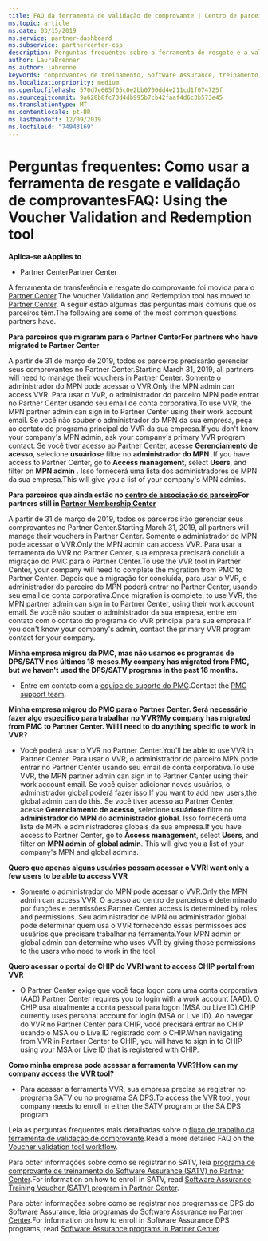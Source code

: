 ```yaml
---
title: FAQ da ferramenta de validação de comprovante | Centro de parceiros
ms.topic: article
ms.date: 03/15/2019
ms.service: partner-dashboard
ms.subservice: partnercenter-csp
description: Perguntas frequentes sobre a ferramenta de resgate e a validação de comprovante, incluindo informações sobre migração, solicitação e controle de acesso e muito mais.
author: LauraBrenner
ms.author: labrenne
keywords: comprovantes de treinamento, Software Assurance, treinamento, validar comprovantes, comprovante de reserva
ms.localizationpriority: medium
ms.openlocfilehash: 570d7e605f05c0e2bb0700dd4e211cd1f074725f
ms.sourcegitcommit: 9a628b8fc73d4db995b7cb42faaf4d6c3b573e45
ms.translationtype: MT
ms.contentlocale: pt-BR
ms.lasthandoff: 12/09/2019
ms.locfileid: "74943169"
---
```

# <a name="faq-using-the-voucher-validation-and-redemption-tool"></a><span data-ttu-id="5b489-104">Perguntas frequentes: Como usar a ferramenta de resgate e validação de comprovantes</span><span class="sxs-lookup"><span data-stu-id="5b489-104">FAQ: Using the Voucher Validation and Redemption tool</span></span> 

<span data-ttu-id="5b489-105">**Aplica-se a**</span><span class="sxs-lookup"><span data-stu-id="5b489-105">**Applies to**</span></span>

- <span data-ttu-id="5b489-106">Partner Center</span><span class="sxs-lookup"><span data-stu-id="5b489-106">Partner Center</span></span>

<span data-ttu-id="5b489-107">A ferramenta de transferência e resgate do comprovante foi movida para o [Partner Center](https://partner.microsoft.com/pcv/dashboard/overview).</span><span class="sxs-lookup"><span data-stu-id="5b489-107">The Voucher Validation and Redemption tool has moved to [Partner Center](https://partner.microsoft.com/pcv/dashboard/overview).</span></span> <span data-ttu-id="5b489-108">A seguir estão algumas das perguntas mais comuns que os parceiros têm.</span><span class="sxs-lookup"><span data-stu-id="5b489-108">The following are some of the most common questions partners have.</span></span> 

<span data-ttu-id="5b489-109">**Para parceiros que migraram para o Partner Center**</span><span class="sxs-lookup"><span data-stu-id="5b489-109">**For partners who have migrated to Partner Center**</span></span>

 <span data-ttu-id="5b489-110">A partir de 31 de março de 2019, todos os parceiros precisarão gerenciar seus comprovantes no Partner Center.</span><span class="sxs-lookup"><span data-stu-id="5b489-110">Starting March 31, 2019, all partners will need to manage their vouchers in Partner Center.</span></span> <span data-ttu-id="5b489-111">Somente o administrador do MPN pode acessar o VVR.</span><span class="sxs-lookup"><span data-stu-id="5b489-111">Only the MPN admin can access VVR.</span></span> <span data-ttu-id="5b489-112">Para usar o VVR, o administrador do parceiro MPN pode entrar no Partner Center usando seu email de conta corporativa.</span><span class="sxs-lookup"><span data-stu-id="5b489-112">To use VVR, the MPN partner admin can sign in to Partner Center using their work account email.</span></span> <span data-ttu-id="5b489-113">Se você não souber o administrador do MPN da sua empresa, peça ao contato do programa principal do VVR da sua empresa.</span><span class="sxs-lookup"><span data-stu-id="5b489-113">If you don't know your company's MPN admin, ask your company's primary VVR program contact.</span></span>  <span data-ttu-id="5b489-114">Se você tiver acesso ao Partner Center, acesse **Gerenciamento de acesso**, selecione **usuários**e filtre no **administrador do MPN** .</span><span class="sxs-lookup"><span data-stu-id="5b489-114">If you have access to Partner Center, go to **Access management**, select **Users**, and filter on **MPN admin** .</span></span> <span data-ttu-id="5b489-115">Isso fornecerá uma lista dos administradores de MPN da sua empresa.</span><span class="sxs-lookup"><span data-stu-id="5b489-115">This will give you a list of your company's MPN admins.</span></span>  

<span data-ttu-id="5b489-116">**Para parceiros que ainda estão no [centro de associação do parceiro](https://partner.microsoft.com/)**</span><span class="sxs-lookup"><span data-stu-id="5b489-116">**For partners still in [Partner Membership Center](https://partner.microsoft.com/)**</span></span>

<span data-ttu-id="5b489-117">A partir de 31 de março de 2019, todos os parceiros irão gerenciar seus comprovantes no Partner Center.</span><span class="sxs-lookup"><span data-stu-id="5b489-117">Starting March 31, 2019, all partners will manage their vouchers in Partner Center.</span></span> <span data-ttu-id="5b489-118">Somente o administrador do MPN pode acessar o VVR.</span><span class="sxs-lookup"><span data-stu-id="5b489-118">Only the MPN admin can access VVR.</span></span> <span data-ttu-id="5b489-119">Para usar a ferramenta do VVR no Partner Center, sua empresa precisará concluir a migração do PMC para o Partner Center.</span><span class="sxs-lookup"><span data-stu-id="5b489-119">To use the VVR tool in Partner Center, your company will need to complete the migration from PMC to Partner Center.</span></span> <span data-ttu-id="5b489-120">Depois que a migração for concluída, para usar o VVR, o administrador do parceiro do MPN poderá entrar no Partner Center, usando seu email de conta corporativa.</span><span class="sxs-lookup"><span data-stu-id="5b489-120">Once migration is complete, to use VVR, the MPN partner admin can sign in to Partner Center, using their work account email.</span></span> <span data-ttu-id="5b489-121">Se você não souber o administrador da sua empresa, entre em contato com o contato do programa do VVR principal para sua empresa.</span><span class="sxs-lookup"><span data-stu-id="5b489-121">If you don't know your company's admin, contact the primary VVR program contact for your company.</span></span>  


<span data-ttu-id="5b489-122">**Minha empresa migrou da PMC, mas não usamos os programas de DPS/SATV nos últimos 18 meses.**</span><span class="sxs-lookup"><span data-stu-id="5b489-122">**My company has migrated from PMC, but we haven't used the DPS/SATV programs in the past 18 months.**</span></span>

- <span data-ttu-id="5b489-123">Entre em contato com a [equipe de suporte do PMC](mailto:proghelp@microsoft.com).</span><span class="sxs-lookup"><span data-stu-id="5b489-123">Contact the [PMC support team](mailto:proghelp@microsoft.com).</span></span> 


<span data-ttu-id="5b489-124">**Minha empresa migrou do PMC para o Partner Center. Será necessário fazer algo específico para trabalhar no VVR?**</span><span class="sxs-lookup"><span data-stu-id="5b489-124">**My company has migrated from PMC to Partner Center. Will I need to do anything specific to work in VVR?**</span></span> 

- <span data-ttu-id="5b489-125">Você poderá usar o VVR no Partner Center.</span><span class="sxs-lookup"><span data-stu-id="5b489-125">You'll be able to use VVR in Partner Center.</span></span>  <span data-ttu-id="5b489-126">Para usar o VVR, o administrador do parceiro MPN pode entrar no Partner Center usando seu email de conta corporativa.</span><span class="sxs-lookup"><span data-stu-id="5b489-126">To use VVR, the MPN partner admin can sign in to Partner Center using their work account email.</span></span> <span data-ttu-id="5b489-127">Se você quiser adicionar novos usuários, o administrador global poderá fazer isso.</span><span class="sxs-lookup"><span data-stu-id="5b489-127">If you want to add new users,the global admin can do this.</span></span> <span data-ttu-id="5b489-128">Se você tiver acesso ao Partner Center, acesse **Gerenciamento de acesso**, selecione **usuários**e filtre no **administrador do MPN** do **administrador global**. Isso fornecerá uma lista de MPN e administradores globais da sua empresa.</span><span class="sxs-lookup"><span data-stu-id="5b489-128">If you have access to Partner Center, go to **Access management**, select **Users**, and filter on **MPN admin** of **global admin**. This will give you a list of your company's MPN and global admins.</span></span>  

<span data-ttu-id="5b489-129">**Quero que apenas alguns usuários possam acessar o VVR**</span><span class="sxs-lookup"><span data-stu-id="5b489-129">**I want only a few users to be able to access VVR**</span></span>

- <span data-ttu-id="5b489-130">Somente o administrador do MPN pode acessar o VVR.</span><span class="sxs-lookup"><span data-stu-id="5b489-130">Only the MPN admin can access VVR.</span></span> <span data-ttu-id="5b489-131">O acesso ao centro de parceiros é determinado por funções e permissões.</span><span class="sxs-lookup"><span data-stu-id="5b489-131">Partner Center access is determined by roles and permissions.</span></span> <span data-ttu-id="5b489-132">Seu administrador de MPN ou administrador global pode determinar quem usa o VVR fornecendo essas permissões aos usuários que precisam trabalhar na ferramenta.</span><span class="sxs-lookup"><span data-stu-id="5b489-132">Your MPN admin or global admin can determine who uses VVR by giving those permissions to the users who need to work in the tool.</span></span>

<span data-ttu-id="5b489-133">**Quero acessar o portal de CHIP do VVR**</span><span class="sxs-lookup"><span data-stu-id="5b489-133">**I want to access CHIP portal from VVR**</span></span>

- <span data-ttu-id="5b489-134">O Partner Center exige que você faça logon com uma conta corporativa (AAD).</span><span class="sxs-lookup"><span data-stu-id="5b489-134">Partner Center requires you to login with a work account (AAD).</span></span>  <span data-ttu-id="5b489-135">O CHIP usa atualmente a conta pessoal para logon (MSA ou Live ID).</span><span class="sxs-lookup"><span data-stu-id="5b489-135">CHIP currently uses personal account for login (MSA or Live ID).</span></span>  <span data-ttu-id="5b489-136">Ao navegar do VVR no Partner Center para CHIP, você precisará entrar no CHIP usando o MSA ou o Live ID registrado com o CHIP.</span><span class="sxs-lookup"><span data-stu-id="5b489-136">When navigating from VVR in Partner Center to CHIP, you will have to sign in to CHIP using your MSA or Live ID that is registered with CHIP.</span></span>

<span data-ttu-id="5b489-137">**Como minha empresa pode acessar a ferramenta VVR?**</span><span class="sxs-lookup"><span data-stu-id="5b489-137">**How can my company access the VVR tool?**</span></span>

- <span data-ttu-id="5b489-138">Para acessar a ferramenta VVR, sua empresa precisa se registrar no programa SATV ou no programa SA DPS.</span><span class="sxs-lookup"><span data-stu-id="5b489-138">To access the VVR tool, your company needs to enroll in either the SATV program or the SA DPS program.</span></span>

<span data-ttu-id="5b489-139">Leia as perguntas frequentes mais detalhadas sobre o [fluxo de trabalho da ferramenta de validação de comprovante](https://query.prod.cms.rt.microsoft.com/cms/api/am/binary/RE3kz5o).</span><span class="sxs-lookup"><span data-stu-id="5b489-139">Read a more detailed FAQ on the [Voucher validation tool workflow](https://query.prod.cms.rt.microsoft.com/cms/api/am/binary/RE3kz5o).</span></span>

<span data-ttu-id="5b489-140">Para obter informações sobre como se registrar no SATV, leia [programa de comprovante de treinamento do Software Assurance (SATV) no Partner Center](software-assurance-satv.md).</span><span class="sxs-lookup"><span data-stu-id="5b489-140">For information on how to enroll in SATV, read [Software Assurance Training Voucher (SATV) program in Partner Center](software-assurance-satv.md).</span></span>

<span data-ttu-id="5b489-141">Para obter informações sobre como se registrar nos programas de DPS do Software Assurance, leia [programas do Software Assurance no Partner Center](software-assurance-dps.md).</span><span class="sxs-lookup"><span data-stu-id="5b489-141">For information on how to enroll in Software Assurance DPS programs, read [Software Assurance programs in Partner Center](software-assurance-dps.md).</span></span>
